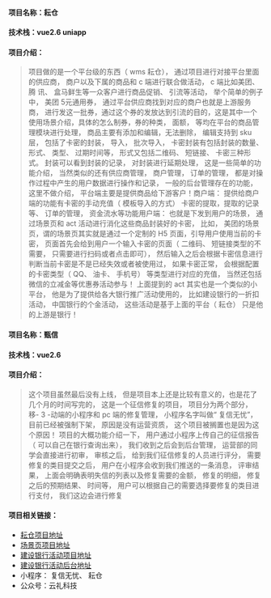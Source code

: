 <!--
 * @use: 
 * @description: 
 * @SpecialInstructions: 无
 * @Author: clearlove
 * @Date: 2024-03-15 10:04:58
 * @FilePath: /websiteContent/src/view/itsMe/common/MDS/ylkj/index.md
-->

#### 项目名称：耘仓

#### 技术栈：vue2.6 uniapp

#### 项目介绍：

> 项目做的是一个平台级的东西（ wms 耘仓）， 通过项目进行对接平台里面的供应商， 商户以及下属的商品和 c 端进行联合做活动， c 端比如美团、 腾
> 讯、 盒马鲜生等一众客户进行商品促销、 引流等活动， 举个简单的例子中， 美团 5元通用券， 通过平台供应商找到对应的商户也就是上游服务商， 进行发这一批券，通过这个券的发放达到引流的目的，这是其中一个使用场景介绍，具体的怎么制券，券的种类， 面额， 等均在平台的商品管理模块进行处理， 商品主要有添加和编辑，无法删除， 编辑支持到 sku 层， 包括了卡密的封装， 导入， 批次导入， 卡密封装有包括封装的数量、 形式、 类型、 过期时间等， 形式又包括二维码、 短链接、 卡密三种形式。 封装可以看到封装的记录， 对封装进行延期处理， 这是一些简单的功能介绍， 当然类似的还有供应商管理， 商户管理， 订单的管理， 都是对操作过程中产生的用户数据进行操作和记录， 一般的后台管理存在的功能， 这里不做介绍， 平台端主要是提供商品给下游客户！商户端： 提供给商户端的功能有卡密的手动充值（ 模板导入的方式） 卡密的提取，提取的记录等、 订单的管理， 资金流水等功能用户端： 也就是下发到用户的场景， 通过场景页和 act 活动进行消化这些商品封装好的卡密， 比如， 美团的场景页，谓的场景页其实就是通过一个定制的 H5 页面，引导用户使用当前的卡密， 页面首先会给到用户一个输入卡密的页面（ 二维码、 短链接类型的不需要， 只需要进行扫码或者点击即可）， 然后输入之后会根据卡密信息进行判断当前卡密是不是已经失效或者被使用过， 如果卡密正常， 会根据配置的卡密类型（ QQ、 油卡、 手机号） 等类型进行对应的充值， 当然还包括微信的立减金等优惠券活动参与！ 上面提到的 act 其实也是一个类似的小平台， 他是为了提供给各大银行推广活动使用的， 比如建设银行的一折扣活动， 中国银行的个金活动， 这些活动是基于上面的平台（ 耘仓） 只是他的上游是银行！

#### 项目名称：甄信

#### 技术栈：vue2.6

#### 项目介绍：

> 这个项目虽然最后没有上线， 但是项目本上还是比较有意义的，也是花了几个月的时间写完的， 这是一个征信修复的项目， 项目分为两个部分， 移- 3 -动端的小程序和 pc 端的修复管理， 小程序名字叫做“ 复信无忧”， 目前已经被强制下架， 原因是没有运营资质， 这个项目被搁置也是因为这个原因！ 项目的大概功能介绍一下， 用户通过小程序上传自己的征信报告（ 可以自己在银行查询出来）， 我们收到之后会到后台管理， 运营部的同学会直接进行初审， 审核之后， 给到我们征信修复的人员进行评分， 需要修复的类目提交之后， 用户在小程序会收到我们推送的一条消息， 评审结果， 上面会明确表明失信的列表以及修复需要的金额， 修复的明细， 修复之后的预期结果、 时间等， 用户可以根据自己的需要选择要修复的类目进行支付， 我们这边会进行修复

#### 项目相关链接：

- [耘仓项目地址](https://www.yunlihz.com/wms/web/#/login)
- [场景页项目地址](https://www.yunlihz.com/covt/we/#/)
- [建设银行活动项目地址](https://activity.zxkjhz.cn/cw/aph/#/)
- [建设银行活动后台地址](https://activity.zxkjhz.cn/cw/mph/#/platform/manger/behaviorRecord)
- 小程序： 复信无忧、 耘仓
- 公众号：云礼科技
